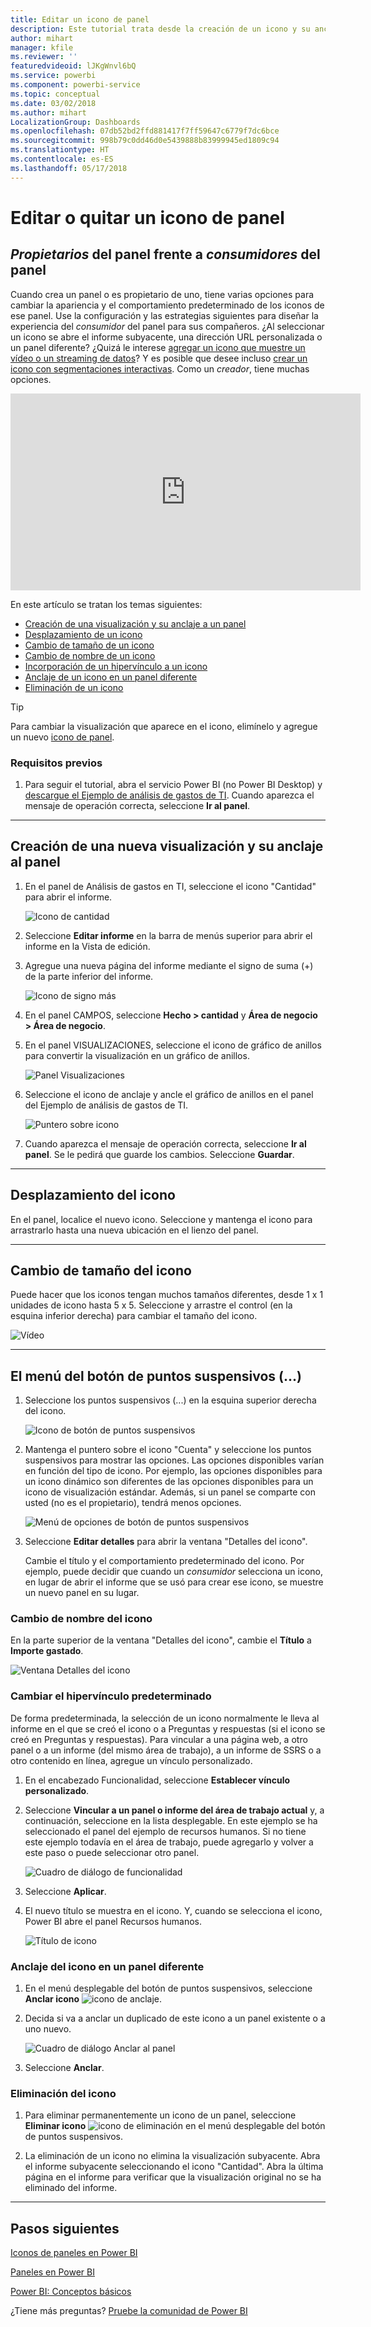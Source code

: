 ```yaml
---
title: Editar un icono de panel
description: Este tutorial trata desde la creación de un icono y su anclaje a un panel hasta la edición del icono del panel (cambiar el tamaño, mover, cambiar el nombre, anclar, eliminar, agregar hipervínculo).
author: mihart
manager: kfile
ms.reviewer: ''
featuredvideoid: lJKgWnvl6bQ
ms.service: powerbi
ms.component: powerbi-service
ms.topic: conceptual
ms.date: 03/02/2018
ms.author: mihart
LocalizationGroup: Dashboards
ms.openlocfilehash: 07db52bd2ffd881417f7ff59647c6779f7dc6bce
ms.sourcegitcommit: 998b79c0dd46d0e5439888b83999945ed1809c94
ms.translationtype: HT
ms.contentlocale: es-ES
ms.lasthandoff: 05/17/2018
---
```

# <a name="edit-or-remove-a-dashboard-tile"></a>Editar o quitar un icono de panel

## <a name="dashboard-owners-versus-dashboard-consumers"></a>*Propietarios* del panel frente a *consumidores* del panel
Cuando crea un panel o es propietario de uno, tiene varias opciones para cambiar la apariencia y el comportamiento predeterminado de los iconos de ese panel. Use la configuración y las estrategias siguientes para diseñar la experiencia del *consumidor* del panel para sus compañeros.  ¿Al seleccionar un icono se abre el informe subyacente, una dirección URL personalizada o un panel diferente? ¿Quizá le interese [agregar un icono que muestre un vídeo o un streaming de datos](service-dashboard-add-widget.md)? Y es posible que desee incluso [crear un icono con segmentaciones interactivas](service-dashboard-pin-live-tile-from-report.md). Como un *creador*, tiene muchas opciones. 

<iframe width="560" height="315" src="https://www.youtube.com/embed/lJKgWnvl6bQ" frameborder="0" allowfullscreen></iframe>

En este artículo se tratan los temas siguientes:

* [Creación de una visualización y su anclaje a un panel](#create)
* [Desplazamiento de un icono](#move)
* [Cambio de tamaño de un icono](#resize)
* [Cambio de nombre de un icono](#rename)
* [Incorporación de un hipervínculo a un icono](#hyperlink)
* [Anclaje de un icono en un panel diferente](#different)
* [Eliminación de un icono](#delete)
  
 > [!TIP]
 > Para cambiar la visualización que aparece en el icono, elimínelo y agregue un nuevo [icono de panel](service-dashboard-tiles.md).
 > 

 ### <a name="prerequisites"></a>Requisitos previos
 1. Para seguir el tutorial, abra el servicio Power BI (no Power BI Desktop) y [descargue el Ejemplo de análisis de gastos de TI](sample-it-spend.md). Cuando aparezca el mensaje de operación correcta, seleccione **Ir al panel**.

- - -
<a name="create"></a>

## <a name="create-a-new-visualization-and-pin-it-to-the-dashboard"></a>Creación de una nueva visualización y su anclaje al panel
1. En el panel de Análisis de gastos en TI, seleccione el icono "Cantidad" para abrir el informe.

    ![Icono de cantidad](media/service-dashboard-edit-tile/power-bi-amount-tile.png)

2. Seleccione **Editar informe** en la barra de menús superior para abrir el informe en la Vista de edición.

3. Agregue una nueva página del informe mediante el signo de suma (+) de la parte inferior del informe.

    ![Icono de signo más](media/service-dashboard-edit-tile/power-bi-add-page.png)

4. En el panel CAMPOS, seleccione **Hecho > cantidad** y **Área de negocio > Área de negocio**.
 
5. En el panel VISUALIZACIONES, seleccione el icono de gráfico de anillos para convertir la visualización en un gráfico de anillos.

    ![Panel Visualizaciones](media/service-dashboard-edit-tile/power-bi-donut-chart.png)

5. Seleccione el icono de anclaje y ancle el gráfico de anillos en el panel del Ejemplo de análisis de gastos de TI.

   ![Puntero sobre icono](media/service-dashboard-edit-tile/power-bi-pin.png)

6. Cuando aparezca el mensaje de operación correcta, seleccione **Ir al panel**. Se le pedirá que guarde los cambios. Seleccione **Guardar**.

- - -
<a name="move"></a>

## <a name="move-the-tile"></a>Desplazamiento del icono
En el panel, localice el nuevo icono. Seleccione y mantenga el icono para arrastrarlo hasta una nueva ubicación en el lienzo del panel.

- - -
<a name="resize"></a>

## <a name="resize-the-tile"></a>Cambio de tamaño del icono
Puede hacer que los iconos tengan muchos tamaños diferentes, desde 1 x 1 unidades de icono hasta 5 x 5. Seleccione y arrastre el control (en la esquina inferior derecha) para cambiar el tamaño del icono.

![Vídeo](media/service-dashboard-edit-tile/pbigif_resizetile4.gif)

- - -
## <a name="the-ellipses--menu"></a>El menú del botón de puntos suspensivos (...)

1. Seleccione los puntos suspensivos (...) en la esquina superior derecha del icono. 
   
   ![Icono de botón de puntos suspensivos](media/service-dashboard-edit-tile/power-bi-tile.png)

2. Mantenga el puntero sobre el icono "Cuenta" y seleccione los puntos suspensivos para mostrar las opciones. Las opciones disponibles varían en función del tipo de icono.  Por ejemplo, las opciones disponibles para un icono dinámico son diferentes de las opciones disponibles para un icono de visualización estándar. Además, si un panel se comparte con usted (no es el propietario), tendrá menos opciones.

   ![Menú de opciones de botón de puntos suspensivos](media/service-dashboard-edit-tile/power-bi-tile-menu-new.png)

3. Seleccione **Editar detalles** para abrir la ventana "Detalles del icono". 

    Cambie el título y el comportamiento predeterminado del icono.  Por ejemplo, puede decidir que cuando un *consumidor* selecciona un icono, en lugar de abrir el informe que se usó para crear ese icono, se muestre un nuevo panel en su lugar.  
   


<a name="rename"></a>

### <a name="rename-the-tile"></a>Cambio de nombre del icono
En la parte superior de la ventana "Detalles del icono", cambie el **Título** a **Importe gastado**.

![Ventana Detalles del icono](media/service-dashboard-edit-tile/power-bi-tile-title.png)


<a name="hyperlink"></a>

### <a name="change-the-default-hyperlink"></a>Cambiar el hipervínculo predeterminado
De forma predeterminada, la selección de un icono normalmente le lleva al informe en el que se creó el icono o a Preguntas y respuestas (si el icono se creó en Preguntas y respuestas). Para vincular a una página web, a otro panel o a un informe (del mismo área de trabajo), a un informe de SSRS o a otro contenido en línea, agregue un vínculo personalizado.

1. En el encabezado Funcionalidad, seleccione **Establecer vínculo personalizado**.

2. Seleccione **Vincular a un panel o informe del área de trabajo actual** y, a continuación, seleccione en la lista desplegable.  En este ejemplo se ha seleccionado el panel del ejemplo de recursos humanos. Si no tiene este ejemplo todavía en el área de trabajo, puede agregarlo y volver a este paso o puede seleccionar otro panel. 

    ![Cuadro de diálogo de funcionalidad](media/service-dashboard-edit-tile/power-bi-custom-link.png)

3. Seleccione **Aplicar**.

4. El nuevo título se muestra en el icono.  Y, cuando se selecciona el icono, Power BI abre el panel Recursos humanos. 

    ![Título de icono](media/service-dashboard-edit-tile/power-bi-title.png)

<a name="different"></a>

### <a name="pin-the-tile-to-a-different-dashboard"></a>Anclaje del icono en un panel diferente
1. En el menú desplegable del botón de puntos suspensivos, seleccione **Anclar icono** ![icono de anclaje](media/service-dashboard-edit-tile/pinnooutline.png).
2. Decida si va a anclar un duplicado de este icono a un panel existente o a uno nuevo. 
   
   ![Cuadro de diálogo Anclar al panel](media/service-dashboard-edit-tile/pbi_pintoanotherdash.png)
3. Seleccione **Anclar**.

<a name="delete"></a>

### <a name="delete-the-tile"></a>Eliminación del icono
1. Para eliminar permanentemente un icono de un panel, seleccione **Eliminar icono** ![icono de eliminación](media/service-dashboard-edit-tile/power-bi-delete-tile-icon.png) en el menú desplegable del botón de puntos suspensivos. 

2. La eliminación de un icono no elimina la visualización subyacente. Abra el informe subyacente seleccionando el icono "Cantidad". Abra la última página en el informe para verificar que la visualización original no se ha eliminado del informe. 

- - -
## <a name="next-steps"></a>Pasos siguientes
[Iconos de paneles en Power BI](service-dashboard-tiles.md)

[Paneles en Power BI](service-dashboards.md)

[Power BI: Conceptos básicos](service-basic-concepts.md)

¿Tiene más preguntas? [Pruebe la comunidad de Power BI](http://community.powerbi.com/)

